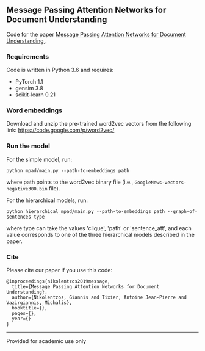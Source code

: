 ## Message Passing Attention Networks for Document Understanding 
Code for the paper [Message Passing Attention Networks for Document Understanding ]().

### Requirements
Code is written in Python 3.6 and requires:
* PyTorch 1.1
* gensim 3.8
* scikit-learn 0.21

### Word embeddings
Download and unzip the pre-trained word2vec vectors from the following link: https://code.google.com/p/word2vec/

### Run the model
For the simple model, run:

```
python mpad/main.py --path-to-embeddings path
```

where path points to the word2vec binary file (i.e., `GoogleNews-vectors-negative300.bin` file). 


For the hierarchical models, run:

```
python hierarchical_mpad/main.py --path-to-embeddings path --graph-of-sentences type
```

where type can take the values 'clique', 'path' or 'sentence_att', and each value corresponds to one of the three hierarchical models described in the paper. 

### Cite
Please cite our paper if you use this code:
```
@inproceedings{nikolentzos2019message,
  title={Message Passing Attention Networks for Document Understanding},
  author={Nikolentzos, Giannis and Tixier, Antoine Jean-Pierre and Vazirgiannis, Michalis},
  booktitle={},
  pages={},
  year={}
}
```

-----------

Provided for academic use only
